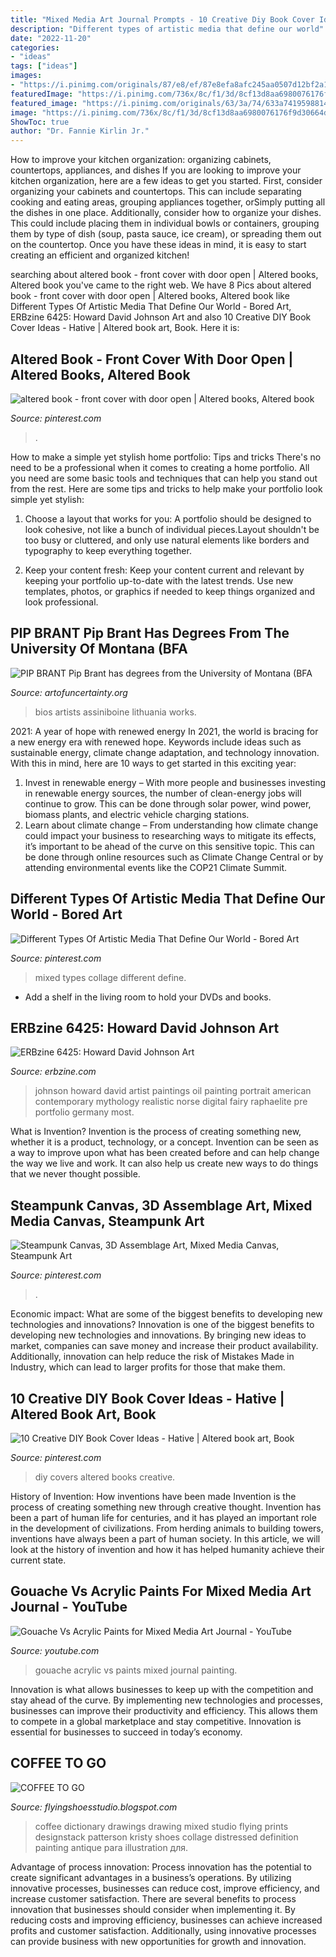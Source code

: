 ```yaml
---
title: "Mixed Media Art Journal Prompts - 10 Creative Diy Book Cover Ideas"
description: "Different types of artistic media that define our world"
date: "2022-11-20"
categories:
- "ideas"
tags: ["ideas"]
images:
- "https://i.pinimg.com/originals/87/e8/ef/87e8efa8afc245aa0507d12bf2a16880.jpg"
featuredImage: "https://i.pinimg.com/736x/8c/f1/3d/8cf13d8aa6980076176f9d30664d8d21--mixed-media-faces-mixed-media-artists.jpg"
featured_image: "https://i.pinimg.com/originals/63/3a/74/633a7419598814efba80d3210740b5ae.jpg"
image: "https://i.pinimg.com/736x/8c/f1/3d/8cf13d8aa6980076176f9d30664d8d21--mixed-media-faces-mixed-media-artists.jpg"
ShowToc: true
author: "Dr. Fannie Kirlin Jr."
---
```



How to improve your kitchen organization: organizing cabinets, countertops, appliances, and dishes
If you are looking to improve your kitchen organization, here are a few ideas to get you started. First, consider organizing your cabinets and countertops. This can include separating cooking and eating areas, grouping appliances together, orSimply putting all the dishes in one place. Additionally, consider how to organize your dishes. This could include placing them in individual bowls or containers, grouping them by type of dish (soup, pasta sauce, ice cream), or spreading them out on the countertop. Once you have these ideas in mind, it is easy to start creating an efficient and organized kitchen!

	

		
searching about altered book - front cover with door open | Altered books, Altered book you've came to the right web. We have 8 Pics about altered book - front cover with door open | Altered books, Altered book like Different Types Of Artistic Media That Define Our World - Bored Art, ERBzine 6425: Howard David Johnson Art and also 10 Creative DIY Book Cover Ideas - Hative | Altered book art, Book. Here it is:
		
    
## Altered Book - Front Cover With Door Open | Altered Books, Altered Book

<img loading=lazy src="https://i.pinimg.com/originals/87/e8/ef/87e8efa8afc245aa0507d12bf2a16880.jpg" onerror="this.onerror=null;this.src='https://tse1.mm.bing.net/th?id=OIP.89gJygVak_6PUGEJF4Z_xAHaJ4&amp;pid=15.1';" alt="altered book - front cover with door open | Altered books, Altered book">

_Source: pinterest.com_

>. 

	

How to make a simple yet stylish home portfolio: Tips and tricks
There's no need to be a professional when it comes to creating a home portfolio. All you need are some basic tools and techniques that can help you stand out from the rest. Here are some tips and tricks to help make your portfolio look simple yet stylish:
1. Choose a layout that works for you: A portfolio should be designed to look cohesive, not like a bunch of individual pieces.Layout shouldn't be too busy or cluttered, and only use natural elements like borders and typography to keep everything together.

2. Keep your content fresh: Keep your content current and relevant by keeping your portfolio up-to-date with the latest trends. Use new templates, photos, or graphics if needed to keep things organized and look professional.


    
## PIP BRANT Pip Brant Has Degrees From The University Of Montana (BFA

<img loading=lazy src="http://www.artofuncertainty.org/Bios_-_artists_files/droppedImage_2.jpg" onerror="this.onerror=null;this.src='https://tse4.mm.bing.net/th?id=OIP.pQlcJzseMjfcHR4p5JOtYAAAAA&amp;pid=15.1';" alt="PIP BRANT Pip Brant has degrees from the University of Montana (BFA">

_Source: artofuncertainty.org_

>bios artists assiniboine lithuania works. 

	

2021: A year of hope with renewed energy
In 2021, the world is bracing for a new energy era with renewed hope. Keywords include ideas such as sustainable energy, climate change adaptation, and technology innovation. With this in mind, here are 10 ways to get started in this exciting year:
1. Invest in renewable energy – With more people and businesses investing in renewable energy sources, the number of clean-energy jobs will continue to grow. This can be done through solar power, wind power, biomass plants, and electric vehicle charging stations.
2. Learn about climate change – From understanding how climate change could impact your business to researching ways to mitigate its effects, it’s important to be ahead of the curve on this sensitive topic. This can be done through online resources such as Climate Change Central or by attending environmental events like the COP21 Climate Summit.

    
## Different Types Of Artistic Media That Define Our World - Bored Art

<img loading=lazy src="https://i.pinimg.com/736x/8c/f1/3d/8cf13d8aa6980076176f9d30664d8d21--mixed-media-faces-mixed-media-artists.jpg" onerror="this.onerror=null;this.src='https://tse4.mm.bing.net/th?id=OIP.34tBXtruaSreh-srmx38rwHaJ4&amp;pid=15.1';" alt="Different Types Of Artistic Media That Define Our World - Bored Art">

_Source: pinterest.com_

>mixed types collage different define. 

	

- Add a shelf in the living room to hold your DVDs and books.

    
## ERBzine 6425: Howard David Johnson Art

<img loading=lazy src="http://www.erbzine.com/mag64/hdj07.jpg" onerror="this.onerror=null;this.src='https://tse1.mm.bing.net/th?id=OIP._nuE7a9RMFrSapWrxfaMegHaLA&amp;pid=15.1';" alt="ERBzine 6425: Howard David Johnson Art">

_Source: erbzine.com_

>johnson howard david artist paintings oil painting portrait american contemporary mythology realistic norse digital fairy raphaelite pre portfolio germany most. 

	

What is Invention?
Invention is the process of creating something new, whether it is a product, technology, or a concept. Invention can be seen as a way to improve upon what has been created before and can help change the way we live and work. It can also help us create new ways to do things that we never thought possible.

    
## Steampunk Canvas, 3D Assemblage Art, Mixed Media Canvas, Steampunk Art

<img loading=lazy src="https://i.pinimg.com/736x/6b/9d/a3/6b9da3d28f662248c97fa1b92662a68a.jpg" onerror="this.onerror=null;this.src='https://tse2.mm.bing.net/th?id=OIP.fa26r8s4NK1gwc2e_-t6NwHaJ3&amp;pid=15.1';" alt="Steampunk Canvas, 3D Assemblage Art, Mixed Media Canvas, Steampunk Art">

_Source: pinterest.com_

>. 

	

Economic impact: What are some of the biggest benefits to developing new technologies and innovations?
Innovation is one of the biggest benefits to developing new technologies and innovations. By bringing new ideas to market, companies can save money and increase their product availability. Additionally, innovation can help reduce the risk of Mistakes Made in Industry, which can lead to larger profits for those that make them.

    
## 10 Creative DIY Book Cover Ideas - Hative | Altered Book Art, Book

<img loading=lazy src="https://i.pinimg.com/originals/63/3a/74/633a7419598814efba80d3210740b5ae.jpg" onerror="this.onerror=null;this.src='https://tse3.mm.bing.net/th?id=OIP.oymmMrWbDDwZDLs55PzERAHaJ4&amp;pid=15.1';" alt="10 Creative DIY Book Cover Ideas - Hative | Altered book art, Book">

_Source: pinterest.com_

>diy covers altered books creative. 

	

History of Invention: How inventions have been made
Invention is the process of creating something new through creative thought. Invention has been a part of human life for centuries, and it has played an important role in the development of civilizations. From herding animals to building towers, inventions have always been a part of human society. In this article, we will look at the history of invention and how it has helped humanity achieve their current state.

    
## Gouache Vs Acrylic Paints For Mixed Media Art Journal - YouTube

<img loading=lazy src="https://i.ytimg.com/vi/QQqUAaU3Uxo/maxresdefault.jpg" onerror="this.onerror=null;this.src='https://tse2.mm.bing.net/th?id=OIP.IeLwd652-_e4QRMs-3HIEAHaEK&amp;pid=15.1';" alt="Gouache Vs Acrylic Paints for Mixed Media Art Journal - YouTube">

_Source: youtube.com_

>gouache acrylic vs paints mixed journal painting. 

	

Innovation is what allows businesses to keep up with the competition and stay ahead of the curve. By implementing new technologies and processes, businesses can improve their productivity and efficiency. This allows them to compete in a global marketplace and stay competitive. Innovation is essential for businesses to succeed in today’s economy.

    
## COFFEE TO GO

<img loading=lazy src="http://4.bp.blogspot.com/-EuUqNtIT_OY/UfEmX9JulVI/AAAAAAAABuM/nEmwGTS9oi0/s1600/Coffee+2+copy.jpg" onerror="this.onerror=null;this.src='https://tse4.mm.bing.net/th?id=OIP.pZf0V02txtGYVgi9lSm4CgHaK7&amp;pid=15.1';" alt="COFFEE TO GO">

_Source: flyingshoesstudio.blogspot.com_

>coffee dictionary drawings drawing mixed studio flying prints designstack patterson kristy shoes collage distressed definition painting antique para illustration для. 

	

Advantage of process innovation:
Process innovation has the potential to create significant advantages in a business’s operations. By utilizing innovative processes, businesses can reduce cost, improve efficiency, and increase customer satisfaction.
There are several benefits to process innovation that businesses should consider when implementing it. By reducing costs and improving efficiency, businesses can achieve increased profits and customer satisfaction. Additionally, using innovative processes can provide business with new opportunities for growth and innovation.

